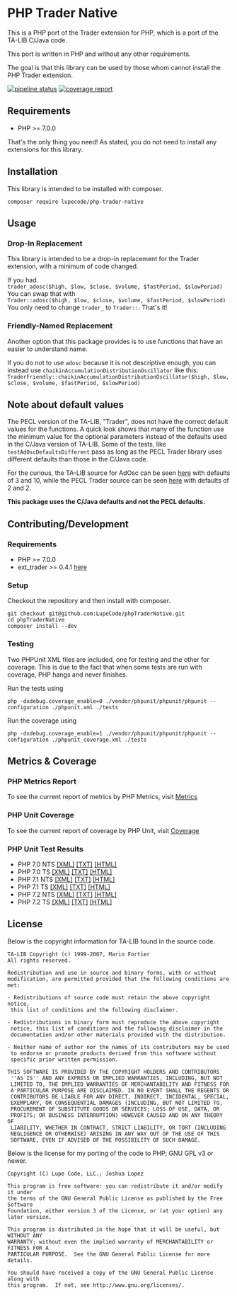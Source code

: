 # PHP Trader Native

This is a PHP port of the Trader extension for PHP, which is a port of the TA-LIB C/Java code.

This port is written in PHP and without any other requirements.

The goal is that this library can be used by those whom cannot install the PHP Trader extension.

[![pipeline status](https://gitlab.lupecode.com/LupeCode/phpTraderNative/badges/master/pipeline.svg)](https://gitlab.lupecode.com/LupeCode/phpTraderNative/commits/master)
[![coverage report](https://gitlab.lupecode.com/LupeCode/phpTraderNative/badges/master/coverage.svg)](https://gitlab.lupecode.com/LupeCode/phpTraderNative/commits/master)

## Requirements

* PHP >= 7.0.0

That's the only thing you need!  As stated, you do not need to install any extensions for this library.

## Installation

This library is intended to be installed with composer.

~~~
composer require lupecode/php-trader-native
~~~

## Usage
### Drop-In Replacement

This library is intended to be a drop-in replacement for the Trader extension, with a minimum of code changed.

If you had    
`trader_adosc($high, $low, $close, $volume, $fastPeriod, $slowPeriod)`    
You can swap that with    
`Trader::adosc($high, $low, $close, $volume, $fastPeriod, $slowPeriod)`    
You only need to change `trader_` to `Trader::`.  That's it!

### Friendly-Named Replacement

Another option that this package provides is to use functions that have an easier to understand name.

If you do not to use `adosc` because it is not descriptive enough, you can instead use `chaikinAccumulationDistributionOscillator` like this:    
`TraderFriendly::chaikinAccumulationDistributionOscillator($high, $low, $close, $volume, $fastPeriod, $slowPeriod)`

## Note about default values
The PECL version of the TA-LIB, "Trader", does not have the correct default values for the functions.
A quick look shows that many of the function use the minimum value for the optional parameters instead of the defaults used in the C/Java version of TA-LIB.
Some of the tests, like `testAdOscDefaultsDifferent` pass as long as the PECL Trader library uses different defaults than those in the C/Java code.

For the curious, the TA-LIB source for AdOsc can be seen [here](https://svn.php.net/viewvc/pecl/trader/trunk/ta-lib/src/ta_func/ta_ADOSC.c?revision=325828&view=markup) with defaults of 3 and 10,
while the PECL Trader source can be seen [here](https://svn.php.net/viewvc/pecl/trader/trunk/functions/trader_adosc.c?revision=344243&view=markup) with defaults of 2 and 2.

**This package uses the C/Java defaults and not the PECL defaults.**

## Contributing/Development
### Requirements

* PHP >= 7.0.0
* ext_trader >= 0.4.1 [here](https://pecl.php.net/package/trader)

### Setup

Checkout the repository and then install with composer.

~~~
git checkout git@github.com:LupeCode/phpTraderNative.git
cd phpTraderNative
composer install --dev
~~~

### Testing

Two PHPUnit XML files are included, one for testing and the other for coverage.  This is due to the fact that when some tests are run with coverage, PHP hangs and never finishes.

Run the tests using
~~~
php -dxdebug.coverage_enable=0 ./vendor/phpunit/phpunit/phpunit --configuration ./phpunit.xml ./tests
~~~

Run the coverage using
~~~
php -dxdebug.coverage_enable=1 ./vendor/phpunit/phpunit/phpunit --configuration ./phpunit_coverage.xml ./tests
~~~

## Metrics & Coverage
### PHP Metrics Report
To see the current report of metrics by PHP Metrics, visit [Metrics](https://projects.lupecode.com/phpTraderNative/metrics/)
### PHP Unit Coverage
To see the current report of coverage by PHP Unit, visit [Coverage](https://projects.lupecode.com/phpTraderNative/logs/report/)
### PHP Unit Test Results
 * PHP 7.0 NTS [[XML]](https://projects.lupecode.com/phpTraderNative/logs/logfile-7.0NTS.xml) [[TXT]](https://projects.lupecode.com/phpTraderNative/logs/testdox-7.0NTS.txt) [[HTML]](https://projects.lupecode.com/phpTraderNative/logs/testdox-7.0NTS.html)
 * PHP 7.0 TS [[XML]](https://projects.lupecode.com/phpTraderNative/logs/logfile-7.0TS.xml) [[TXT]](https://projects.lupecode.com/phpTraderNative/logs/testdox-7.0TS.txt) [[HTML]](https://projects.lupecode.com/phpTraderNative/logs/testdox-7.0TS.html)
 * PHP 7.1 NTS [[XML]](https://projects.lupecode.com/phpTraderNative/logs/logfile-7.1NTS.xml) [[TXT]](https://projects.lupecode.com/phpTraderNative/logs/testdox-7.1NTS.txt) [[HTML]](https://projects.lupecode.com/phpTraderNative/logs/testdox-7.1NTS.html)
 * PHP 7.1 TS [[XML]](https://projects.lupecode.com/phpTraderNative/logs/logfile-7.1TS.xml) [[TXT]](https://projects.lupecode.com/phpTraderNative/logs/testdox-7.1TS.txt) [[HTML]](https://projects.lupecode.com/phpTraderNative/logs/testdox-7.1TS.html)
 * PHP 7.2 NTS [[XML]](https://projects.lupecode.com/phpTraderNative/logs/logfile-7.2NTS.xml) [[TXT]](https://projects.lupecode.com/phpTraderNative/logs/testdox-7.2NTS.txt) [[HTML]](https://projects.lupecode.com/phpTraderNative/logs/testdox-7.2TS.html)
 * PHP 7.2 TS [[XML]](https://projects.lupecode.com/phpTraderNative/logs/logfile-7.2TS.xml) [[TXT]](https://projects.lupecode.com/phpTraderNative/logs/testdox-7.2TS.txt) [[HTML]](https://projects.lupecode.com/phpTraderNative/logs/testdox-7.2TS.html)

## License

Below is the copyright information for TA-LIB found in the source code.

~~~
TA-LIB Copyright (c) 1999-2007, Mario Fortier
All rights reserved.

Redistribution and use in source and binary forms, with or without 
modification, are permitted provided that the following conditions are met:

- Redistributions of source code must retain the above copyright notice,
 this list of conditions and the following disclaimer.

- Redistributions in binary form must reproduce the above copyright 
 notice, this list of conditions and the following disclaimer in the 
 documentation and/or other materials provided with the distribution.

- Neither name of author nor the names of its contributors may be used
 to endorse or promote products derived from this software without
 specific prior written permission.

THIS SOFTWARE IS PROVIDED BY THE COPYRIGHT HOLDERS AND CONTRIBUTORS
 ''AS IS'' AND ANY EXPRESS OR IMPLIED WARRANTIES, INCLUDING, BUT NOT
 LIMITED TO, THE IMPLIED WARRANTIES OF MERCHANTABILITY AND FITNESS FOR
 A PARTICULAR PURPOSE ARE DISCLAIMED. IN NO EVENT SHALL THE REGENTS OR
 CONTRIBUTORS BE LIABLE FOR ANY DIRECT, INDIRECT, INCIDENTAL, SPECIAL,
 EXEMPLARY, OR CONSEQUENTIAL DAMAGES (INCLUDING, BUT NOT LIMITED TO,
 PROCUREMENT OF SUBSTITUTE GOODS OR SERVICES; LOSS OF USE, DATA, OR
 PROFITS; OR BUSINESS INTERRUPTION) HOWEVER CAUSED AND ON ANY THEORY OF
 LIABILITY, WHETHER IN CONTRACT, STRICT LIABILITY, OR TORT (INCLUDING
 NEGLIGENCE OR OTHERWISE) ARISING IN ANY WAY OUT OF THE USE OF THIS
 SOFTWARE, EVEN IF ADVISED OF THE POSSIBILITY OF SUCH DAMAGE.
~~~
Below is the license for my porting of the code to PHP; GNU GPL v3 or newer.
~~~
Copyright (C) Lupe Code, LLC.; Joshua Lopez

This program is free software: you can redistribute it and/or modify it under
the terms of the GNU General Public License as published by the Free Software
Foundation, either version 3 of the License, or (at your option) any later version.

This program is distributed in the hope that it will be useful, but WITHOUT ANY
WARRANTY; without even the implied warranty of MERCHANTABILITY or FITNESS FOR A
PARTICULAR PURPOSE.  See the GNU General Public License for more details.

You should have received a copy of the GNU General Public License along with
this program.  If not, see http://www.gnu.org/licenses/.
~~~
